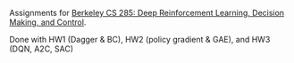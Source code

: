 Assignments for [Berkeley CS 285: Deep Reinforcement Learning, Decision Making, and Control](http://rail.eecs.berkeley.edu/deeprlcourse/).

Done with HW1 (Dagger & BC), HW2 (policy gradient & GAE), and HW3 (DQN, A2C, SAC)
